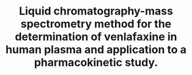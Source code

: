 ---
layout: page
title: " Liquid chromatography-mass spectrometry method for the determination of venlafaxine in human plasma and application to a pharmacokinetic study."
breadcrumb: true
categories:
    - publication
## publication related information
pub:
    authors: " Zhang Wei, Xiang Bing-Ren,  Wang Cai-Yun"
    journal: " Biomedical chromatography : BMC"
    date: 2007-03
    doi:  10.1002/bmc.748
    volume:  21
    pages:  266--272
    number:  3
    abstract: " A sensitive and selective liquid chromatographic-mass spectrometric (LC-MS) method for the determination of venlafaxine in human plasma has been developed. Samples were prepared using liquid-liquid extraction and analyzed on a C(18) column interfaced with a triple quadrupole mass spectrometer. Positive electrospray ionization was employed as the ionization source. The mobile phase was methanol-water containing 10 mmol/L ammonium acetate, pH 7.9 adjusted with aqueous ammonia (80:20, v/v) at the flow rate of 1.0 mL/min. The analyte and internal standard clozapine were both detected by use of selected ion monitoring  mode. The method was linear in the concentration range of 1.0-200.0 ng/mL. The lower limit of quantification (LLOQ) was 1.0 ng/mL. The intra- and inter-day relative standard deviation across three validation runs over the entire concentration range was less than 10.1%. The accuracy determined at three concentrations (5.0, 50.0 and 150.0 ng/mL for venlafaxine) was within +/-10.0% in terms of relative error (RE). The method was successfully applied for the evaluation of pharmacokinetic profiles of venlafaxine capsule in 20 healthy volunteers. The results show AUC, T(max), C(max) and T(1/2) between the testing formulation and reference formulation have no significant difference (p textgreater 0.05).  Relative bioavailability was 103.4 +/- 14.1%.,"
---
